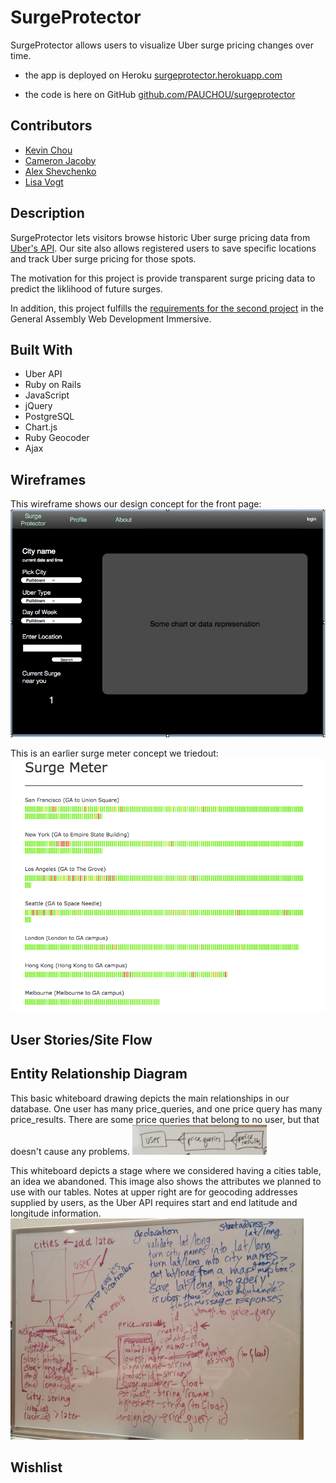 SurgeProtector
==============

SurgeProtector allows users to visualize Uber surge pricing changes over time.

* the app is deployed on Heroku [surgeprotector.herokuapp.com](http://surgeprotector.herokuapp.com/)

* the code is here on GitHub [github.com/PAUCHOU/surgeprotector](https://github.com/PAUCHOU/surgeprotector)

## Contributors

* [Kevin Chou](https://github.com/PAUCHOU)
* [Cameron Jacoby](https://github.com/cameronjacoby)
* [Alex Shevchenko](https://github.com/alexshev91)
* [Lisa Vogt](https://github.com/lisavogtsf)

## Description



SurgeProtector lets visitors browse historic Uber surge pricing data from [Uber's API](https://developer.uber.com/). Our site also allows registered users to save specific locations and track Uber surge pricing for those spots.

The motivation for this project is provide transparent surge pricing data to predict the liklihood of future surges.

In addition, this project fulfills the [requirements for the second project](https://github.com/wdi-sf-july/project_specs) in the General Assembly Web Development Immersive.

## Built With

* Uber API
* Ruby on Rails
* JavaScript
* jQuery
* PostgreSQL
* Chart.js
* Ruby Geocoder
* Ajax

## Wireframes
This wireframe shows our design concept for the front page:
![front page wireframe](/app/assets/images/surgeprotector_wireframe.png "Front page wireframe")

This is an earlier surge meter concept we triedout:
![early red/green surge meter](/app/assets/images/surge_meter_WedAM.png "Early Surge Meter")
## User Stories/Site Flow

## Entity Relationship Diagram
This basic whiteboard drawing depicts the main relationships in our database. One user has many price_queries, and one price query has many price_results. There are some price queries that belong to no user, but that doesn't cause any problems. 
![minimal_ERD](/app/assets/images/minimal_ERD.png "Minimal ERD")

This whiteboard depicts a stage where we considered having a cities table, an idea we abandoned.  This image also shows the attributes we planned to use with our tables. Notes at upper right are for geocoding addresses supplied by users, as the Uber API requires start and end latitude and longitude information.
![early ERD with attributes](/app/assets/images/early_ERD_with_properties.png "early ERD with attributes")


## Wishlist